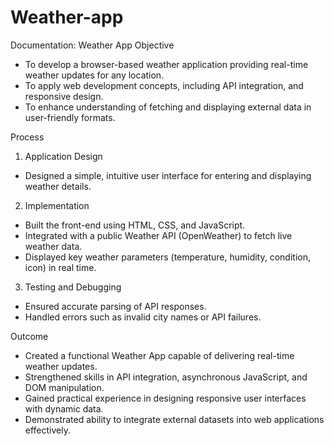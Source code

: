 # Weather-app
Documentation: Weather App
Objective
- To develop a browser-based weather application providing real-time weather updates for any location.
- To apply web development concepts, including API integration, and responsive design.
- To enhance understanding of fetching and displaying external data in user-friendly formats.
  
Process
1. Application Design
- Designed a simple, intuitive user interface for entering and displaying weather details.
2. Implementation
- Built the front-end using HTML, CSS, and JavaScript.
- Integrated with a public Weather API (OpenWeather) to fetch live weather data.
- Displayed key weather parameters (temperature, humidity, condition, icon) in real time.
3. Testing and Debugging
- Ensured accurate parsing of API responses.
- Handled errors such as invalid city names or API failures.
  
Outcome
- Created a functional Weather App capable of delivering real-time weather updates.
- Strengthened skills in API integration, asynchronous JavaScript, and DOM manipulation.
- Gained practical experience in designing responsive user interfaces with dynamic data.
- Demonstrated ability to integrate external datasets into web applications effectively.
